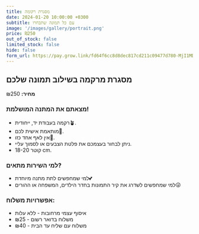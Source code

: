 ```yaml
---
title: מסגרת רקומה
date: 2024-01-20 10:00:00 +0300
subtitle: עם כל תמונה שתבחרו
image: '/images/gallery/portrait.png'
price: ₪250
out_of_stock: false
limited_stock: false
hide: false
form_url: https://pay.grow.link/fd64f6cc8d8dec817cd211c09477d780-MjI1MDc0Mw
---
```


## מסגרת מרקמה בשילוב תמונה שלכם

**מחיר:** ₪250

### מצאתם את המתנה המושלמת!

- רקמה בעבודת יד, ייחודית🪴.
- מותאמת אישית לכם🎩.
- אין לאף אחד כזו💫.
- ניתן לבחור בעצמכם את פלטת הצבעים או לסמוך עליי.
- קוטר 18-20 cm.

### למי השירות מתאים?

- למי שמחפשים לתת מתנה מיוחדת💕
- למי שמחפשים לשדרג את קיר התמונות בחדר הילדים, המשפחה או ההורים😜

### אפשרויות משלוח:

- איסוף עצמי מרחובות - ללא עלות
- משלוח בדואר רשום - ₪25
- משלוח עם שליח עד הבית - ₪40 
